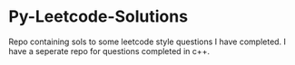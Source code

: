 # Py-Leetcode-Solutions
Repo containing sols to some leetcode style questions I have completed. I have a seperate repo for questions completed in c++.
